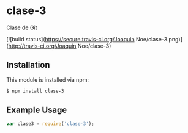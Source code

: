# clase-3

Clase de Git

[![build status](https://secure.travis-ci.org/Joaquin Noe/clase-3.png)](http://travis-ci.org/Joaquin Noe/clase-3)

## Installation

This module is installed via npm:

``` bash
$ npm install clase-3
```

## Example Usage

``` js
var clase3 = require('clase-3');
```
